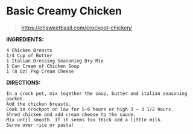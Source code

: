 # Basic Creamy Chicken

> https://ohsweetbasil.com/crockpot-chicken/

**INGREDIENTS:**

```
4 Chicken Breasts
1/4 Cup of Butter
1 Italian Dressing Seasoning Dry Mix
1 Can Cream of Chicken Soup
1 (8 Oz) Pkg Cream Cheese
```

**DIRECTIONS:**

```
In a crock pot, mix together the soup, butter and italian seasoning packet.
Add the chicken breasts.
Cook in crockpot on low for 5-6 hours or high 3 – 3 1/2 hours.
Shred chicken and add cream cheese to the sauce.
Mix until smooth. If it seems too thick add a little milk.
Serve over rice or pasta!
```



